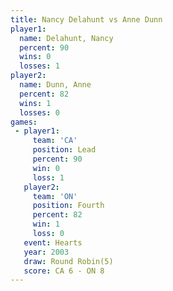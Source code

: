 ```yaml
---
title: Nancy Delahunt vs Anne Dunn
player1:               
  name: Delahunt, Nancy
  percent: 90          
  wins: 0              
  losses: 1            
player2:               
  name: Dunn, Anne     
  percent: 82          
  wins: 1              
  losses: 0            
games:
 - player1:        
     team: 'CA'    
     position: Lead
     percent: 90   
     win: 0        
     loss: 1       
   player2:          
     team: 'ON'      
     position: Fourth
     percent: 82     
     win: 1          
     loss: 0         
   event: Hearts       
   year: 2003          
   draw: Round Robin(5)
   score: CA 6 - ON 8  
---
```


